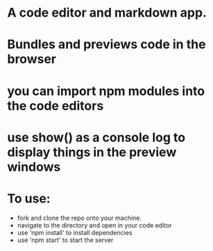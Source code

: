 # A code editor and markdown app.

# Bundles and previews code in the browser

# you can import npm modules into the code editors

# use show() as a console log to display things in the preview windows

# To use:

- fork and clone the repo onto your machine.
- navigate to the directory and open in your code editor
- use 'npm install' to install dependencies
- use 'npm start' to start the server
